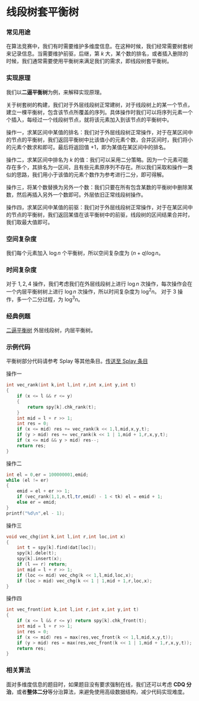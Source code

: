 # 线段树套平衡树
### 常见用途
在算法竞赛中，我们有时需要维护多维度信息。在这种时候，我们经常需要树套树来记录信息。当需要维护前驱，后继，第 $k$ 大，某个数的排名，或者插入删除的时候，我们通常需要使用平衡树来满足我们的需求，即线段树套平衡树。
### 实现原理
我们以**二逼平衡树**为例，来解释实现原理。

关于树套树的构建，我们对于外层线段树正常建树，对于线段树上的某一个节点，建立一棵平衡树，包含该节点所覆盖的序列。具体操作时我们可以将序列元素一个个插入，每经过一个线段树节点，就将该元素加入到该节点的平衡树中。

操作一，求某区间中某值的排名：我们对于外层线段树正常操作，对于在某区间中的节点的平衡树，我们返回平衡树中比该值小的元素个数，合并区间时，我们将小的元素个数求和即可。最后将返回值 $+1$，即为某值在某区间中的排名。

操作二，求某区间中排名为 $k$ 的值：我们可以采用二分策略。因为一个元素可能存在多个，其排名为一区间，且有些元素原序列不存在。所以我们采取和操作一类似的思路，我们用小于该值的元素个数作为参考进行二分，即可得解。

操作三，将某个数替换为另外一个数：我们只要在所有包含某数的平衡树中删除某数，然后再插入另外一个数即可。外层依旧正常线段树操作。

操作四，求某区间中某值的前驱：我们对于外层线段树正常操作，对于在某区间中的节点的平衡树，我们返回某值在该平衡树中的前驱，线段树的区间结果合并时，我们取最大值即可。
### 空间复杂度
我们每个元素加入 $\log n$ 个平衡树，所以空间复杂度为 $(n + q)\log{n}$。
### 时间复杂度
对于 $1,2,4$ 操作，我们考虑我们在外层线段树上进行 $\log{n}$ 次操作，每次操作会在一个内层平衡树树上进行 $\log{n}$ 次操作，所以时间复杂度为 $\log^2{n}$。
对于 $3$ 操作，多一个二分过程，为 $\log^3{n}$。
### 经典例题
[二逼平衡树](https://www.lydsy.com/JudgeOnline/problem.php?id=3196) 外层线段树，内层平衡树。
### 示例代码
平衡树部分代码请参考 Splay 等其他条目。[传送至 Splay 条目](/data-structure/intermediate/splay/)

操作一
```cpp
int vec_rank(int k,int l,int r,int x,int y,int t)
{
    if (x <= l && r <= y) 
	{
		return spy[k].chk_rank(t);
	}
    int mid = l + r >> 1;
    int res = 0;
    if (x <= mid) res += vec_rank(k << 1,l,mid,x,y,t);
    if (y > mid) res += vec_rank(k << 1 | 1,mid + 1,r,x,y,t);
    if (x <= mid && y > mid) res--;
    return res; 
}
```
操作二
```cpp
int el = 0,er = 100000001,emid;
while (el != er)
{
    emid = el + er >> 1;
    if (vec_rank(1,1,n,tl,tr,emid) - 1 < tk) el = emid + 1;
    else er = emid;
}
printf("%d\n",el - 1);
```
操作三
```cpp
void vec_chg(int k,int l,int r,int loc,int x)
{
    int t = spy[k].find(dat[loc]);
    spy[k].dele(t);
    spy[k].insert(x);
    if (l == r) return;
    int mid = l + r >> 1;
    if (loc <= mid) vec_chg(k << 1,l,mid,loc,x);
    if (loc > mid) vec_chg(k << 1 | 1,mid + 1,r,loc,x);
}
```
操作四
```cpp
int vec_front(int k,int l,int r,int x,int y,int t)
{
    if (x <= l && r <= y) return spy[k].chk_front(t);
    int mid = l + r >> 1;
    int res = 0;
    if (x <= mid) res = max(res,vec_front(k << 1,l,mid,x,y,t));
    if (y > mid) res = max(res,vec_front(k << 1 | 1,mid + 1,r,x,y,t));
    return res; 
}
```

### 相关算法
面对多维度信息的题目时，如果题目没有要求强制在线，我们还可以考虑 **CDQ 分治**，或者**整体二分**等分治算法，来避免使用高级数据结构，减少代码实现难度。